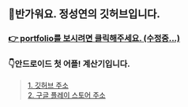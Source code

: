 ## 👋반가워요. 정성연의 깃허브입니다.   
      
### <a href="https://devjsy0897.github.io/devjsy0897/view/main">👉 portfolio를 보시려면 클릭해주세요. (수정중...) </a>

### 👇안드로이드 첫 어플! 계산기입니다.      
> <a href="https://github.com/devjsy0897/Cal">1. 깃허브 주소</a>      
> <a href="https://play.google.com/store/apps/details?id=com.jsy.cal&hl=ko">2. 구글 플레이 스토어 주소</a>
